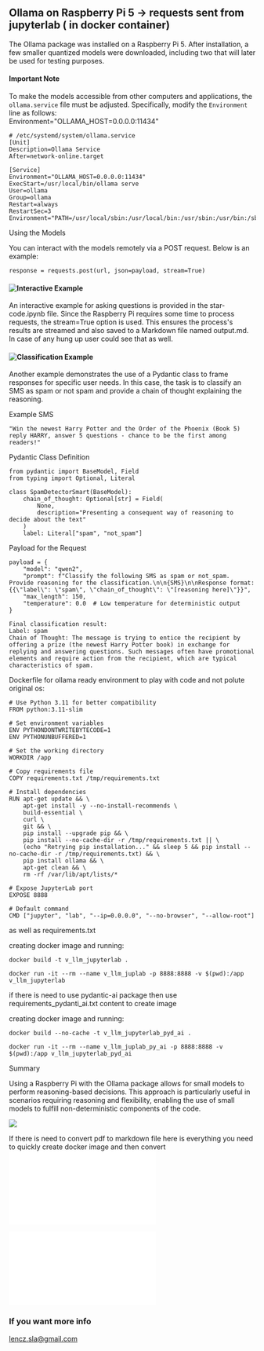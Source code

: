 ﻿## Ollama on Raspberry Pi 5 -> requests sent from jupyterlab ( in docker container)

The Ollama package was installed on a Raspberry Pi 5. After installation, a few smaller quantized models were downloaded, including two that will later be used for testing purposes.  

#### Important Note  

To make the models accessible from other computers and applications, the `ollama.service` file must be adjusted. Specifically, modify the `Environment` line as follows:  
Environment="OLLAMA_HOST=0.0.0.0:11434"

```
# /etc/systemd/system/ollama.service
[Unit]
Description=Ollama Service
After=network-online.target

[Service]
Environment="OLLAMA_HOST=0.0.0.0:11434"
ExecStart=/usr/local/bin/ollama serve
User=ollama
Group=ollama
Restart=always
RestartSec=3
Environment="PATH=/usr/local/sbin:/usr/local/bin:/usr/sbin:/usr/bin:/sbin:/bin"
```


Using the Models

You can interact with the models remotely via a POST request. Below is an example:
```
response = requests.post(url, json=payload, stream=True)
```
#### ![ Interactive Example](stable-code.ipynb)

An interactive example for asking questions is provided in the star-code.ipynb file. Since the Raspberry Pi requires some time to process requests, the stream=True option is used. This ensures the process's results are streamed and also saved to a Markdown file named output.md. In case of any hung up user could see that as well.


####  ![Classification Example ]( qwen.ipynb)

Another example demonstrates the use of a Pydantic class to frame responses for specific user needs. In this case, the task is to classify an SMS as spam or not spam and provide a chain of thought explaining the reasoning.

Example SMS
```
"Win the newest Harry Potter and the Order of the Phoenix (Book 5) reply HARRY, answer 5 questions - chance to be the first among readers!"
```

Pydantic Class Definition
```
from pydantic import BaseModel, Field
from typing import Optional, Literal

class SpamDetectorSmart(BaseModel):
    chain_of_thought: Optional[str] = Field(
        None, 
        description="Presenting a consequent way of reasoning to decide about the text"
    )
    label: Literal["spam", "not_spam"]
```
Payload for the Request
```
payload = {
    "model": "qwen2",
    "prompt": f"Classify the following SMS as spam or not_spam. Provide reasoning for the classification.\n\n{SMS}\n\nResponse format: {{\"label\": \"spam\", \"chain_of_thought\": \"[reasoning here]\"}}",
    "max_length": 150,
    "temperature": 0.0  # Low temperature for deterministic output
}

```

```
Final classification result:
Label: spam
Chain of Thought: The message is trying to entice the recipient by offering a prize (the newest Harry Potter book) in exchange for replying and answering questions. Such messages often have promotional elements and require action from the recipient, which are typical characteristics of spam.
```

Dockerfile for ollama ready environment to play with code and not polute original os:
```
# Use Python 3.11 for better compatibility
FROM python:3.11-slim

# Set environment variables
ENV PYTHONDONTWRITEBYTECODE=1
ENV PYTHONUNBUFFERED=1

# Set the working directory
WORKDIR /app

# Copy requirements file
COPY requirements.txt /tmp/requirements.txt

# Install dependencies
RUN apt-get update && \
    apt-get install -y --no-install-recommends \
    build-essential \
    curl \
    git && \
    pip install --upgrade pip && \
    pip install --no-cache-dir -r /tmp/requirements.txt || \
    (echo "Retrying pip installation..." && sleep 5 && pip install --no-cache-dir -r /tmp/requirements.txt) && \
    pip install ollama && \
    apt-get clean && \
    rm -rf /var/lib/apt/lists/*

# Expose JupyterLab port
EXPOSE 8888

# Default command
CMD ["jupyter", "lab", "--ip=0.0.0.0", "--no-browser", "--allow-root"]
```
as well as requirements.txt

creating docker image and running:

```
docker build -t v_llm_jupyterlab .

docker run -it --rm --name v_llm_juplab -p 8888:8888 -v $(pwd):/app v_llm_jupyterlab
```

if there is need to use pydantic-ai package then use  requirements_pydanti_ai.txt content to create image

creating docker image and running:

```
docker build --no-cache -t v_llm_jupyterlab_pyd_ai .  

docker run -it --rm --name v_llm_juplab_py_ai -p 8888:8888 -v $(pwd):/app v_llm_jupyterlab_pyd_ai
```
Summary

Using a Raspberry Pi with the Ollama package allows for small models to perform reasoning-based decisions. This approach is particularly useful in scenarios requiring reasoning and flexibility, enabling the use of small models to fulfill non-deterministic components of the code.



![](q2.gif)

If there is need to convert pdf to markdown file here is everything you need to quickly create docker image and then convert
![convert pdf to markdown](hawtopdf-to-md.md)

![No SQL Expertise? No Problem!](SQLExpertise.md)
### If you want more info
lencz.sla@gmail.com
